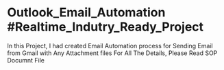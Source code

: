 # Outlook_Email_Automation #Realtime_Indutry_Ready_Project
In this Project, I had created Email Automation process for Sending Email from Gmail with Any Attachment files
For All The Details, Please Read SOP Documnt File
